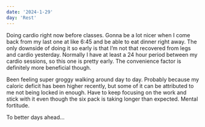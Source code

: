 ```yaml
---
date: '2024-1-29'
day: 'Rest'
---
```


Doing cardio right now before classes. Gonna be a lot nicer when I come back from my last one at like 6:45 and be able to eat dinner right away. The only downside of doing it so early is that I’m not that recovered from legs and cardio yesterday. Normally I have at least a 24 hour period between my cardio sessions, so this one is pretty early. The convenience factor is definitely more beneficial though.

Been feeling super groggy walking around day to day. Probably because my caloric deficit has been higher recently, but some of it can be attributed to me not being locked in enough. Have to keep focusing on the work and stick with it even though the six pack is taking longer than expected. Mental fortitude.

To better days ahead…